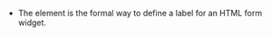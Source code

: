 - The [<label>](https://developer.mozilla.org/en-US/docs/Web/HTML/Element/label) element is the formal way to define a label for an HTML form widget.